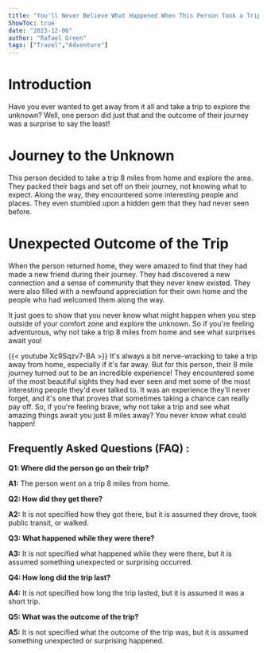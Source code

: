 ```yaml
---
title: "You'll Never Believe What Happened When This Person Took a Trip 8 Miles from Home!"
ShowToc: true 
date: "2023-12-06"
author: "Rafael Green" 
tags: ["Travel","Adventure"]
---
```

# Introduction

Have you ever wanted to get away from it all and take a trip to explore the unknown? Well, one person did just that and the outcome of their journey was a surprise to say the least!

# Journey to the Unknown

This person decided to take a trip 8 miles from home and explore the area. They packed their bags and set off on their journey, not knowing what to expect. Along the way, they encountered some interesting people and places. They even stumbled upon a hidden gem that they had never seen before.

# Unexpected Outcome of the Trip

When the person returned home, they were amazed to find that they had made a new friend during their journey. They had discovered a new connection and a sense of community that they never knew existed. They were also filled with a newfound appreciation for their own home and the people who had welcomed them along the way.

It just goes to show that you never know what might happen when you step outside of your comfort zone and explore the unknown. So if you're feeling adventurous, why not take a trip 8 miles from home and see what surprises await you!

{{< youtube Xc9Sqzv7-BA >}} 
It's always a bit nerve-wracking to take a trip away from home, especially if it's far away. But for this person, their 8 mile journey turned out to be an incredible experience! They encountered some of the most beautiful sights they had ever seen and met some of the most interesting people they'd ever talked to. It was an experience they'll never forget, and it's one that proves that sometimes taking a chance can really pay off. So, if you're feeling brave, why not take a trip and see what amazing things await you just 8 miles away? You never know what could happen!

## Frequently Asked Questions (FAQ) :
**Q1: Where did the person go on their trip?**

**A1:** The person went on a trip 8 miles from home.

**Q2: How did they get there?**

**A2:** It is not specified how they got there, but it is assumed they drove, took public transit, or walked.

**Q3: What happened while they were there?**

**A3:** It is not specified what happened while they were there, but it is assumed something unexpected or surprising occurred.

**Q4: How long did the trip last?**

**A4:** It is not specified how long the trip lasted, but it is assumed it was a short trip.

**Q5: What was the outcome of the trip?**

**A5:** It is not specified what the outcome of the trip was, but it is assumed something unexpected or surprising happened.



